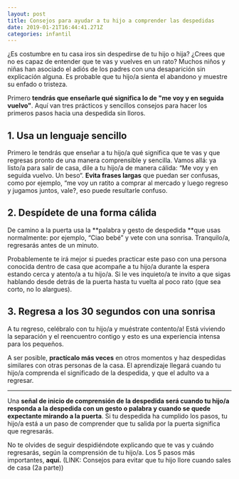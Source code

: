 ```yaml
---
layout: post
title: Consejos para ayudar a tu hijo a comprender las despedidas
date: 2019-01-21T16:44:41.271Z
categories: infantil
---
```

¿Es costumbre en tu casa iros sin despedirse de tu hijo o hija? ¿Crees que no es capaz de entender que te vas y vuelves en un rato? Muchos niños y niñas han asociado el adiós de los padres con una desaparición sin explicación alguna. Es probable que tu hijo/a sienta el abandono y muestre su enfado o tristeza.

Primero **tendrás que enseñarle qué significa lo de "me voy y en seguida vuelvo"**. Aquí van tres prácticos y sencillos consejos para hacer los primeros pasos hacia una despedida sin lloros. 

## 1. Usa un lenguaje sencillo

Primero le tendrás que enseñar a tu hijo/a qué significa que te vas y que regresas pronto de una manera comprensible y sencilla. Vamos allá: ya listo/a  para salir de casa, dile a tu hijo/a de manera cálida: “Me voy y en seguida vuelvo. Un beso“. **Evita frases largas** que puedan ser confusas, como por ejemplo, “me voy un ratito a comprar al mercado y luego regreso y jugamos juntos, vale?, eso puede resultarle confuso.

## 2. Despídete de una forma cálida

De camino a la puerta usa la **palabra y gesto de despedida **que usas normalmente: por ejemplo, “Ciao bebé” y vete con una sonrisa. Tranquilo/a, regresarás antes de un minuto.

Probablemente te irá mejor si puedes practicar este paso con una persona conocida dentro de casa que acompañe a tu hijo/a durante la espera estando cerca y atento/a a tu hijo/a. Si le ves inquieto/a te invito a que sigas hablando desde detrás de la puerta hasta tu vuelta al poco rato (que sea corto, no lo alargues).

## 3. Regresa a los 30 segundos con una sonrisa

A tu regreso, celébralo con tu hijo/a y muéstrate contento/a! Está viviendo la separación y el reencuentro contigo y esto es una experiencia intensa para los pequeños. 

A ser posible, **practícalo más veces** en otros momentos y haz despedidas similares con otras personas de la casa. El aprendizaje llegará cuando tu hijo/a comprenda el significado de la despedida, y que el adulto va a regresar.

- - -

Una **señal de inicio de comprensión de la despedida será cuando tu hijo/a responda a la despedida con un gesto o palabra y cuando se quede expectante mirando a la puerta**. Si tu despedida ha cumplido los pasos, tu hijo/a está a un paso de comprender que tu salida por la puerta significa que regresarás. 

No te olvides de seguir despidiéndote explicando que te vas y cuándo regresarás, según la comprensión de tu hijo/a. Los 5 pasos más importantes, **aquí.** (LINK: Consejos para evitar que tu hijo llore cuando sales de casa (2a parte))
